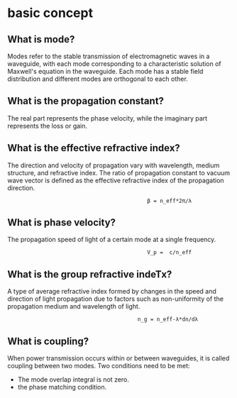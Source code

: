 # basic concept

## What is mode?
Modes refer to the stable transmission of electromagnetic waves in a waveguide, with each mode corresponding to a characteristic solution of Maxwell's equation in the waveguide. Each mode has a stable field distribution and different modes are orthogonal to each other.

## What is the propagation constant?
The real part represents the phase velocity, while the imaginary part represents the loss or gain.


## What is the effective refractive index?
The direction and velocity of propagation vary with wavelength, medium structure, and refractive index. The ratio of propagation constant to vacuum wave vector is defined as the effective refractive index of the propagation direction.
                                                
                                                β = n_eff*2π/λ

## What is phase velocity?

The propagation speed of light of a certain mode at a single frequency.
                                                
                                                V_p =  c/n_eff 
## What is the group refractive indeTx?

A type of average refractive index formed by changes in the speed and direction of light propagation due to factors such as non-uniformity of the propagation medium and wavelength of light.
                                                
                                             n_g = n_eff-λ*dn/dλ   
## What is coupling?

When power transmission occurs within or between waveguides, it is called coupling between two modes. Two conditions need to be met:
* The mode overlap integral is not zero.
* the phase matching condition.